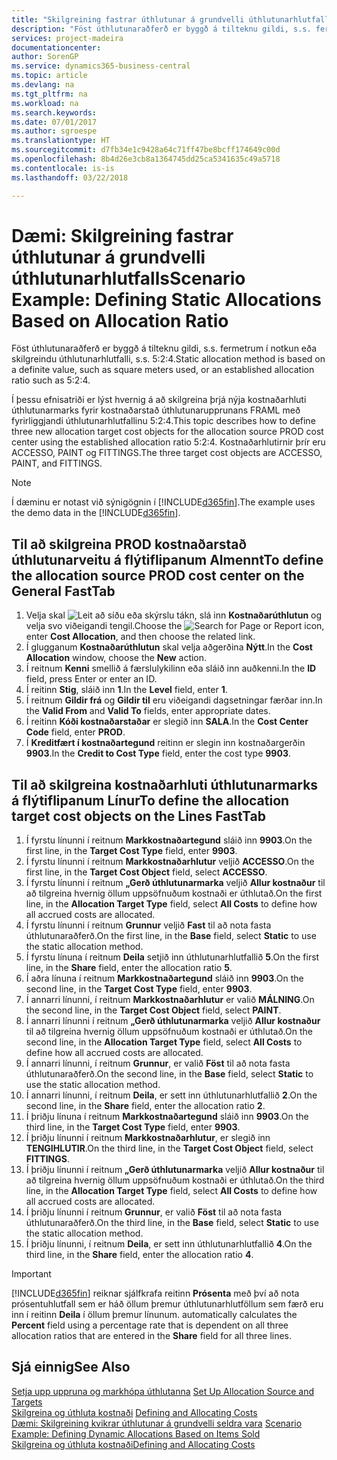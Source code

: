 ```yaml
---
title: "Skilgreining fastrar úthlutunar á grundvelli úthlutunarhlutfalls | Microsoft Docs"
description: "Föst úthlutunaraðferð er byggð á tilteknu gildi, s.s. fermetrum í notkun eða skilgreindu úthlutunarhlutfalli, s.s. 5:2:4."
services: project-madeira
documentationcenter: 
author: SorenGP
ms.service: dynamics365-business-central
ms.topic: article
ms.devlang: na
ms.tgt_pltfrm: na
ms.workload: na
ms.search.keywords: 
ms.date: 07/01/2017
ms.author: sgroespe
ms.translationtype: HT
ms.sourcegitcommit: d7fb34e1c9428a64c71ff47be8bcff174649c00d
ms.openlocfilehash: 8b4d26e3cb8a1364745dd25ca5341635c49a5718
ms.contentlocale: is-is
ms.lasthandoff: 03/22/2018

---
```

# <a name="scenario-example-defining-static-allocations-based-on-allocation-ratio"></a><span data-ttu-id="f7125-103">Dæmi: Skilgreining fastrar úthlutunar á grundvelli úthlutunarhlutfalls</span><span class="sxs-lookup"><span data-stu-id="f7125-103">Scenario Example: Defining Static Allocations Based on Allocation Ratio</span></span>
<span data-ttu-id="f7125-104">Föst úthlutunaraðferð er byggð á tilteknu gildi, s.s. fermetrum í notkun eða skilgreindu úthlutunarhlutfalli, s.s. 5:2:4.</span><span class="sxs-lookup"><span data-stu-id="f7125-104">Static allocation method is based on a definite value, such as square meters used, or an established allocation ratio such as 5:2:4.</span></span>  

<span data-ttu-id="f7125-105">Í þessu efnisatriði er lýst hvernig á að skilgreina þrjá nýja kostnaðarhluti úthlutunarmarks fyrir kostnaðarstað úthlutunarupprunans FRAML með fyrirliggjandi úthlutunarhlutfallinu 5:2:4.</span><span class="sxs-lookup"><span data-stu-id="f7125-105">This topic describes how to define three new allocation target cost objects for the allocation source PROD cost center using the established allocation ratio 5:2:4.</span></span> <span data-ttu-id="f7125-106">Kostnaðarhlutirnir þrír eru ACCESSO, PAINT og FITTINGS.</span><span class="sxs-lookup"><span data-stu-id="f7125-106">The three target cost objects are ACCESSO, PAINT, and FITTINGS.</span></span>  

> [!NOTE]  
>  <span data-ttu-id="f7125-107">Í dæminu er notast við sýnigögnin í [!INCLUDE[d365fin](includes/d365fin_md.md)].</span><span class="sxs-lookup"><span data-stu-id="f7125-107">The example uses the demo data in the [!INCLUDE[d365fin](includes/d365fin_md.md)].</span></span>  

## <a name="to-define-the-allocation-source-prod-cost-center-on-the-general-fasttab"></a><span data-ttu-id="f7125-108">Til að skilgreina PROD kostnaðarstað úthlutunarveitu á flýtiflipanum Almennt</span><span class="sxs-lookup"><span data-stu-id="f7125-108">To define the allocation source PROD cost center on the General FastTab</span></span>  

1.  <span data-ttu-id="f7125-109">Velja skal ![Leit að síðu eða skýrslu](media/ui-search/search_small.png "Leit að síðu eða skýrslu táknið") tákn, slá inn  **Kostnaðarúthlutun** og velja svo viðeigandi tengil.</span><span class="sxs-lookup"><span data-stu-id="f7125-109">Choose the ![Search for Page or Report](media/ui-search/search_small.png "Search for Page or Report icon") icon, enter **Cost Allocation**, and then choose the related link.</span></span>  
2.  <span data-ttu-id="f7125-110">Í glugganum **Kostnaðarúthlutun** skal velja aðgerðina **Nýtt**.</span><span class="sxs-lookup"><span data-stu-id="f7125-110">In the **Cost Allocation** window, choose the **New** action.</span></span>  
3.  <span data-ttu-id="f7125-111">Í reitnum **Kenni** smellið á færslulykilinn eða sláið inn auðkenni.</span><span class="sxs-lookup"><span data-stu-id="f7125-111">In the **ID** field, press Enter or enter an ID.</span></span>  
4.  <span data-ttu-id="f7125-112">Í reitinn **Stig**, sláið inn **1**.</span><span class="sxs-lookup"><span data-stu-id="f7125-112">In the **Level** field, enter **1**.</span></span>  
5.  <span data-ttu-id="f7125-113">Í reitnum **Gildir frá** og **Gildir til** eru viðeigandi dagsetningar færðar inn.</span><span class="sxs-lookup"><span data-stu-id="f7125-113">In the **Valid From** and **Valid To** fields, enter appropriate dates.</span></span>  
6.  <span data-ttu-id="f7125-114">Í reitinn **Kóði kostnaðarstaðar** er slegið inn **SALA**.</span><span class="sxs-lookup"><span data-stu-id="f7125-114">In the **Cost Center Code** field, enter **PROD**.</span></span>  
7.  <span data-ttu-id="f7125-115">Í **Kreditfært í kostnaðartegund** reitinn er slegin inn kostnaðargerðin **9903**.</span><span class="sxs-lookup"><span data-stu-id="f7125-115">In the **Credit to Cost Type** field, enter the cost type **9903**.</span></span>  

## <a name="to-define-the-allocation-target-cost-objects-on-the-lines-fasttab"></a><span data-ttu-id="f7125-116">Til að skilgreina kostnaðarhluti úthlutunarmarks á flýtiflipanum Línur</span><span class="sxs-lookup"><span data-stu-id="f7125-116">To define the allocation target cost objects on the Lines FastTab</span></span>  

1.  <span data-ttu-id="f7125-117">Í fyrstu línunni í reitnum **Markkostnaðartegund** sláið inn **9903**.</span><span class="sxs-lookup"><span data-stu-id="f7125-117">On the first line, in the **Target Cost Type** field, enter **9903**.</span></span>  
2.  <span data-ttu-id="f7125-118">Í fyrstu línunni í reitnum **Markkostnaðarhlutur** veljið **ACCESSO**.</span><span class="sxs-lookup"><span data-stu-id="f7125-118">On the first line, in the **Target Cost Object** field, select **ACCESSO**.</span></span>  
3.  <span data-ttu-id="f7125-119">Í fyrstu línunni í reitnum **„Gerð úthlutunarmarka** veljið **Allur kostnaður** til að tilgreina hvernig öllum uppsöfnuðum kostnaði er úthlutað.</span><span class="sxs-lookup"><span data-stu-id="f7125-119">On the first line, in the **Allocation Target Type** field, select **All Costs** to define how all accrued costs are allocated.</span></span>  
4.  <span data-ttu-id="f7125-120">Í fyrstu línunni í reitnum **Grunnur** veljið **Fast** til að nota fasta úthlutunaraðferð.</span><span class="sxs-lookup"><span data-stu-id="f7125-120">On the first line, in the **Base** field, select **Static** to use the static allocation method.</span></span>  
5.  <span data-ttu-id="f7125-121">Í fyrstu línuna í reitnum **Deila** setjið inn úthlutunarhlutfallið **5**.</span><span class="sxs-lookup"><span data-stu-id="f7125-121">On the first line, in the **Share** field, enter the allocation ratio **5**.</span></span>  
6.  <span data-ttu-id="f7125-122">Í aðra línuna í reitnum **Markkostnaðartegund** sláið inn **9903**.</span><span class="sxs-lookup"><span data-stu-id="f7125-122">On the second line, in the **Target Cost Type** field, enter **9903**.</span></span>  
7.  <span data-ttu-id="f7125-123">Í annarri línunni, í reitnum **Markkostnaðarhlutur** er valið **MÁLNING**.</span><span class="sxs-lookup"><span data-stu-id="f7125-123">On the second line, in the **Target Cost Object** field, select **PAINT**.</span></span>  
8.  <span data-ttu-id="f7125-124">Í annarri línunni í reitnum **„Gerð úthlutunarmarka** veljið **Allur kostnaður** til að tilgreina hvernig öllum uppsöfnuðum kostnaði er úthlutað.</span><span class="sxs-lookup"><span data-stu-id="f7125-124">On the second line, in the **Allocation Target Type** field, select **All Costs** to define how all accrued costs are allocated.</span></span>  
9. <span data-ttu-id="f7125-125">Í annarri línunni, í reitnum **Grunnur**, er valið **Föst** til að nota fasta úthlutunaraðferð.</span><span class="sxs-lookup"><span data-stu-id="f7125-125">On the second line, in the **Base** field, select **Static** to use the static allocation method.</span></span>  
10. <span data-ttu-id="f7125-126">Í annarri línunni, í reitnum **Deila**, er sett inn úthlutunarhlutfallið **2**.</span><span class="sxs-lookup"><span data-stu-id="f7125-126">On the second line, in the **Share** field, enter the allocation ratio **2**.</span></span>  
11. <span data-ttu-id="f7125-127">Í þriðju línuna í reitnum **Markkostnaðartegund** sláið inn **9903**.</span><span class="sxs-lookup"><span data-stu-id="f7125-127">On the third line, in the **Target Cost Type** field, enter **9903**.</span></span>  
12. <span data-ttu-id="f7125-128">Í þriðju línunni í reitnum **Markkostnaðarhlutur**, er slegið inn **TENGIHLUTIR**.</span><span class="sxs-lookup"><span data-stu-id="f7125-128">On the third line, in the **Target Cost Object** field, select **FITTINGS**.</span></span>  
13. <span data-ttu-id="f7125-129">Í þriðju línunni í reitnum **„Gerð úthlutunarmarka** veljið **Allur kostnaður** til að tilgreina hvernig öllum uppsöfnuðum kostnaði er úthlutað.</span><span class="sxs-lookup"><span data-stu-id="f7125-129">On the third line, in the **Allocation Target Type** field, select **All Costs** to define how all accrued costs are allocated.</span></span>  
14. <span data-ttu-id="f7125-130">Í þriðju línunni í reitnum **Grunnur**, er valið **Föst** til að nota fasta úthlutunaraðferð.</span><span class="sxs-lookup"><span data-stu-id="f7125-130">On the third line, in the **Base** field, select **Static** to use the static allocation method.</span></span>  
15. <span data-ttu-id="f7125-131">Í þriðju línunni, í reitnum **Deila**, er sett inn úthlutunarhlutfallið **4**.</span><span class="sxs-lookup"><span data-stu-id="f7125-131">On the third line, in the **Share** field, enter the allocation ratio **4**.</span></span>  

> [!IMPORTANT]  
>  [!INCLUDE[d365fin](includes/d365fin_md.md)]<span data-ttu-id="f7125-132"> reiknar sjálfkrafa reitinn **Prósenta** með því að nota prósentuhlutfall sem er háð öllum þremur úthlutunarhlutföllum sem færð eru inn í reitinn **Deila** í öllum þremur línunum.</span><span class="sxs-lookup"><span data-stu-id="f7125-132"> automatically calculates the **Percent** field using a percentage rate that is dependent on all three allocation ratios that are entered in the **Share** field for all three lines.</span></span>  

## <a name="see-also"></a><span data-ttu-id="f7125-133">Sjá einnig</span><span class="sxs-lookup"><span data-stu-id="f7125-133">See Also</span></span>  
<span data-ttu-id="f7125-134">[Setja upp uppruna og markhópa úthlutanna](finance-how-to-set-up-allocation-source-and-targets.md) </span><span class="sxs-lookup"><span data-stu-id="f7125-134">[Set Up Allocation Source and Targets](finance-how-to-set-up-allocation-source-and-targets.md) </span></span>  
<span data-ttu-id="f7125-135">[Skilgreina og úthluta kostnaði](finance-define-and-allocate-costs.md) </span><span class="sxs-lookup"><span data-stu-id="f7125-135">[Defining and Allocating Costs](finance-define-and-allocate-costs.md) </span></span>  
<span data-ttu-id="f7125-136">[Dæmi: Skilgreining kvikrar úthlutunar á grundvelli seldra vara](finance-scenario-example-defining-dynamic-allocations-based-on-items-sold.md) </span><span class="sxs-lookup"><span data-stu-id="f7125-136">[Scenario Example: Defining Dynamic Allocations Based on Items Sold](finance-scenario-example-defining-dynamic-allocations-based-on-items-sold.md) </span></span>  
[<span data-ttu-id="f7125-137">Skilgreina og úthluta kostnaði</span><span class="sxs-lookup"><span data-stu-id="f7125-137">Defining and Allocating Costs</span></span>](finance-define-and-allocate-costs.md)

